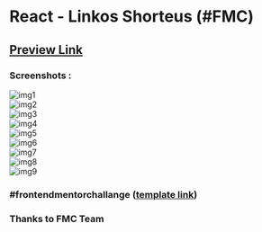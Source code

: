 # React - Linkos Shorteus (#FMC)

## [Preview Link](https://github.com/)

### Screenshots : 

![img1](src/assets/design/1.png)\
![img2](src/assets/design/2.png)\
![img3](src/assets/design/3.png)\
![img4](src/assets/design/4.png)\
![img5](src/assets/design/5.png)\
![img6](src/assets/design/6.png)\
![img7](src/assets/design/7.png)\
![img8](src/assets/design/8.png)\
![img9](src/assets/design/9.png)

### #frontendmentorchallange ([template link](https://www.frontendmentor.io/challenges/url-shortening-api-landing-page-2ce3ob-G))


### Thanks to FMC Team